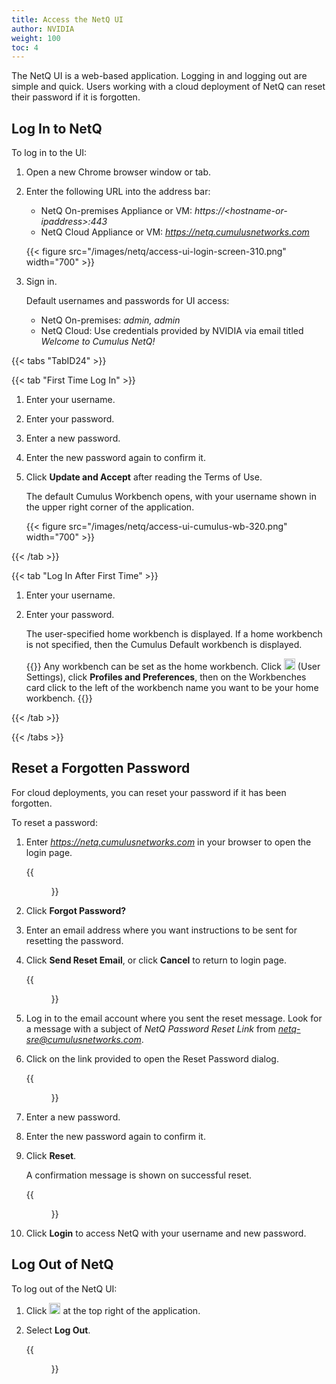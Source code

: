 ```yaml
---
title: Access the NetQ UI
author: NVIDIA
weight: 100
toc: 4
---
```

The NetQ UI is a web-based application. Logging in and logging out are simple and quick. Users working with a cloud deployment of NetQ can reset their password if it is forgotten.

## Log In to NetQ

To log in to the UI:

1. Open a new Chrome browser window or tab.
2. Enter the following URL into the address bar:  
    - NetQ On-premises Appliance or VM: *https://\<hostname-or-ipaddress\>:443*  
    - NetQ Cloud Appliance or VM: *https://netq.cumulusnetworks.com*

    {{< figure src="/images/netq/access-ui-login-screen-310.png" width="700" >}}

3. Sign in.

    Default usernames and passwords for UI access:  
    - NetQ On-premises: *admin, admin*
    - NetQ Cloud: Use credentials provided by NVIDIA via email titled *Welcome to Cumulus NetQ\!*

{{< tabs "TabID24" >}}

{{< tab "First Time Log In" >}}

1. Enter your username.

2. Enter your password.

3. Enter a new password.

4. Enter the new password again to confirm it.

5. Click **Update and Accept** after reading the Terms of Use.

    The default Cumulus Workbench opens, with your username shown in the upper right corner of the application.

    {{< figure src="/images/netq/access-ui-cumulus-wb-320.png" width="700" >}}

{{< /tab >}}

{{< tab "Log In After First Time" >}}

1. Enter your username.

2. Enter your password.

    The user-specified home workbench is displayed. If a home workbench is not specified, then the Cumulus Default workbench is displayed.

    {{<notice tip>}}
Any workbench can be set as the home workbench. Click <img src="https://icons.cumulusnetworks.com/17-Users/19-Natural-Close%20Up-Single%20User-Man/single-man-circle.svg" height="18" width="18"/> (User Settings), click <strong>Profiles and Preferences</strong>, then on the Workbenches card click to the left of the workbench name you want to be your home workbench.
    {{</notice>}}

{{< /tab >}}

{{< /tabs >}}

## Reset a Forgotten Password

For cloud deployments, you can reset your password if it has been forgotten.

To reset a password:

1. Enter *https://netq.cumulusnetworks.com* in your browser to open the login page.

    {{<figure src="/images/netq/access-ui-cld-login-320.png" width="250">}}

2. Click **Forgot Password?**

3. Enter an email address where you want instructions to be sent for resetting the password.

4. Click **Send Reset Email**, or click **Cancel** to return to login page.

    {{<figure src="/images/netq/access-ui-reset-email-sent-320.png" width="250">}}

5. Log in to the email account where you sent the reset message. Look for a message with a subject of *NetQ Password Reset Link* from *netq-sre@cumulusnetworks.com*.

6. Click on the link provided to open the Reset Password dialog.

    {{<figure src="/images/netq/access-ui-reset-forgotten-pswd-320.png" width="250">}}

7. Enter a new password.

8. Enter the new password again to confirm it.

9. Click **Reset**.

    A confirmation message is shown on successful reset.

    {{<figure src="/images/netq/access-ui-reset-pswd-success-320.png" width="250">}}

10. Click **Login** to access NetQ with your username and new password.

## Log Out of NetQ

To log out of the NetQ UI:

1. Click <img src="https://icons.cumulusnetworks.com/17-Users/19-Natural-Close%20Up-Single%20User-Man/single-man-circle.svg" height="18" width="18"/> at the top right of the application.

2. Select **Log Out**.  

    {{<figure src="/images/netq/access-ui-logout-230.png" width="150">}}
